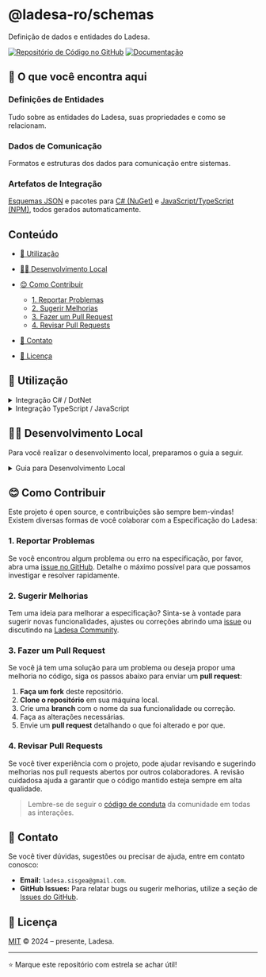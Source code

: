 # @ladesa-ro/schemas

Definição de dados e entidades do Ladesa.

[![Repositório de Código no GitHub](https://img.shields.io/badge/GitHub-Schemas-118d3b?style=for-the-badge\&logo=GitHub\&logoColor=white\&labelColor=18181b\&color=118d3b)](https://github.com/ladesa-ro/schemas)
[![Documentação](https://img.shields.io/badge/DOCS.LADESA-118d3b?style=for-the-badge\&logo=readme\&logoColor=white\&label=Documenta%C3%A7%C3%A3o\&labelColor=18181b)](https://docs.ladesa.com.br/developers/)

## 🚀 O que você encontra aqui

### Definições de Entidades

Tudo sobre as entidades do Ladesa, suas propriedades e como se relacionam.

### Dados de Comunicação

Formatos e estruturas dos dados para comunicação entre sistemas.

### Artefatos de Integração

[Esquemas JSON](./pkgs/integrations/json-schema/lib/Ladesa.Schemas.v4.json) e pacotes para [C# (NuGet)](#integração-c--dotnet) e [JavaScript/TypeScript (NPM)](#integração-typescript--javascript), todos gerados automaticamente.

## Conteúdo

<!-- TOC start (generated with https://github.com/derlin/bitdowntoc) -->

* [💖 Utilização](#-utilização)
* [🧑‍💻 Desenvolvimento Local](#-desenvolvimento-local)
* [😊 Como Contribuir](#-como-contribuir)

  * [1. Reportar Problemas](#1-reportar-problemas)
  * [2. Sugerir Melhorias](#2-sugerir-melhorias)
  * [3. Fazer um Pull Request](#3-fazer-um-pull-request)
  * [4. Revisar Pull Requests](#4-revisar-pull-requests)
* [👋 Contato](#-contato)
* [🤝 Licença](#-licença)

<!-- TOC end -->

## 💖 Utilização

<details>

<summary>Integração C# / DotNet</summary>

[![NuGet Package][nuget-package-src]][nuget-package-href] [![NuGet Stable Version][nuget-package-stable-version-src]][nuget-package-versions-href]

#### Instalar o pacote para dotnet

```sh
dotnet add package Ladesa.Schemas.v4
```

#### Utilizar o pacote para dotnet

* Utilização do namespace `Ladesa.Schemas.v4`

```cs
using Ladesa.Schemas.v4;
```

* Conversão de uma `string` `JSON` para uma instância de alguma das classes

```cs
Ambiente ambiente = Ambiente.FromJson(jsonString);
```

</details>

<details>

<summary>Integração TypeScript / JavaScript</summary>

[![NPM Package][npm-package-src]][npm-package-href] [![NPM Stable Version][npm-package-stable-version-src]][npm-package-versions-href]

#### Instalar o pacote para TypeScript / JavaScript

```sh
# pnpm
pnpm add -D @ladesa-ro/schemas.v4.integrations.typescript

# npm
npm install -D @ladesa-ro/schemas.v4.integrations.typescript

# bun
bun add -D @ladesa-ro/schemas.v4.integrations.typescript

# yarn
yarn add -D @ladesa-ro/schemas.v4.integrations.typescript
```

#### Utilizar o pacote para TypeScript / JavaScript

```ts
import type {} from "@ladesa-ro/schemas.v4.integrations.typescript";
```

</details>

## 🧑‍💻 Desenvolvimento Local

Para você realizar o desenvolvimento local, preparamos o guia a seguir.

<details>

<summary>Guia para Desenvolvimento Local</summary>

### Pré-requisitos

Para o desenvolvimento local, é necessário preparar o seu ambiente de trabalho para mexer com este projeto.

Preparamos dicas e tutoriais para você acerca de cada pré-requisito, basta clicar nos links para saber mais.

* linux ou wsl, com [acesso à linha de comando bash](https://docs.ladesa.com.br/developers/tutorials/os/command-line/);
* [git](https://docs.ladesa.com.br/developers/tutorials/source-code/git/);
* [bun](https://bun.sh/)

<!-- - [podman] -->

### Obter o código-fonte

O primeiro passo para o desenvolvimento local é de obter uma cópia dos arquivos deste repositório. Para isso, digite:

```sh
git clone https://github.com/ladesa-ro/schemas.git
cd schemas
```

### Instalar as dependências

```sh
bun install
```

### Estrutura do projeto

O projeto está organizado da seguinte forma:

* [pkgs/definitions](./pkgs/definitions/): especificação feita com typespec
* [pkgs/integrations](./pkgs/integrations/): pacotes gerados automaticamente para outras plataformas relevantes

### Gerar os artefatos da especificação

```sh
bun run all:generate
```

### Comandos

Todos os comandos são executados a partir da raiz do projeto, em um terminal:

| Comando                | Ação                                |
| :--------------------- | :---------------------------------- |
| `bun install`          | Instala as dependências.            |
| `bun run all:generate` | Gera os artefatos da especificação. |
| `bun run all:code:fix` | Correção de lint e formatação.      |

<details>

<summary>Outros comandos</summary>

| Comando                    | Ação                                                |
| :------------------------- | :-------------------------------------------------- |
| `bun run all:lint:check`   | Checa as regras do lint.                            |
| `bun run all:lint:fix`     | Corrige erros resolviveis de lint.                  |
| `bun run all:format:check` | Checa as formatações dos arquivos.                  |
| `bun run all:format:fix`   | Corrige as formatações inconsistêntes dos arquivos. |
| `bun run all:code:check`   | Checagem de lint e formatação.                      |

</details>

</details>

## 😊 Como Contribuir

Este projeto é open source, e contribuições são sempre bem-vindas! Existem diversas formas de você colaborar com a Especificação do Ladesa:

### 1. Reportar Problemas

Se você encontrou algum problema ou erro na especificação, por favor, abra uma [issue no GitHub][ladesa-schemas-issues]. Detalhe o máximo possível para que possamos investigar e resolver rapidamente.

### 2. Sugerir Melhorias

Tem uma ideia para melhorar a especificação? Sinta-se à vontade para sugerir novas funcionalidades, ajustes ou correções abrindo uma [issue][ladesa-schemas-issues] ou discutindo na [Ladesa Community][ladesa-docs-community].

### 3. Fazer um Pull Request

Se você já tem uma solução para um problema ou deseja propor uma melhoria no código, siga os passos abaixo para enviar um **pull request**:

1. **Faça um fork** deste repositório.
2. **Clone o repositório** em sua máquina local.
3. Crie uma **branch** com o nome da sua funcionalidade ou correção.
4. Faça as alterações necessárias.
5. Envie um **pull request** detalhando o que foi alterado e por que.

### 4. Revisar Pull Requests

Se você tiver experiência com o projeto, pode ajudar revisando e sugerindo melhorias nos pull requests abertos por outros colaboradores. A revisão cuidadosa ajuda a garantir que o código mantido esteja sempre em alta qualidade.

> Lembre-se de seguir o [código de conduta][ladesa-schemas-repo-code-of-conduct] da comunidade em todas as interações.

## 👋 Contato

Se você tiver dúvidas, sugestões ou precisar de ajuda, entre em contato conosco:

* **Email:** `ladesa.sisgea@gmail.com`.
* **GitHub Issues:** Para relatar bugs ou sugerir melhorias, utilize a seção de [Issues do GitHub][ladesa-schemas-issues].

## 🤝 Licença

[MIT](./LICENSE) © 2024 – presente, Ladesa.

---

⭐ Marque este repositório com estrela se achar útil!

<!-- Links -->

<!-- Links / Docs -->

[ladesa-docs-community]: https://docs.ladesa.com.br/community
[ladesa-docs-dev]: https://docs.ladesa.com.br/developers

<!-- Links / Especificação -->

[ladesa-schemas-issues]: https://github.com/ladesa-ro/schemas/issues
[ladesa-domain-repo-automation]: https://github.com/ladesa-ro/schemas/tree/main/.github/workflows
[ladesa-schemas-repo-code-of-conduct]: https://github.com/ladesa-ro/schemas/blob/main/CODE_OF_CONDUCT.md

<!-- Badges -->

<!-- Badges / Integrations / NPM -->

[npm-package-src]: https://img.shields.io/badge/npm-%40ladesa--ro%2Fschemas.v4.integrations.typescript-18181B?style=flat&logo=npm&logoColor=white&labelColor=%23CB3837
[npm-package-href]: https://npmjs.com/package/@ladesa-ro/schemas.v4.integrations.typescript

<!-- Badges / Integrations / NPM / Versions -->

[npm-package-versions-href]: https://www.npmjs.com/package/@ladesa-ro/schemas.v4.integrations.typescript?activeTab=versions
[npm-package-stable-version-src]: https://img.shields.io/badge/dynamic/json?url=https%3A%2F%2Fregistry.npmjs.com%2F%40ladesa-ro%2Fschemas.v4.integrations.typescript&query=%24%5B%22dist-tags%22%5D.latest&prefix=v&style=flat&logo=npm&logoColor=white&label=vers%C3%A3o&style=flat&colorA=18181B&colorB=white

<!-- Badges / Integrations / NuGet -->

[nuget-package-src]: https://img.shields.io/badge/nuget-Ladesa.Schemas.v4-18181B?style=flat&logo=nuget&logoColor=white&labelColor=%23004880
[nuget-package-href]: https://www.nuget.org/packages/Ladesa.Schemas.v4/

<!-- Badges / Integrations / NuGet / Versions -->

[nuget-package-versions-href]: https://www.nuget.org/packages/Ladesa.Schemas.v4#versions-body-tab
[nuget-package-stable-version-src]: https://img.shields.io/nuget/v/Ladesa.Schemas.v4?style=flat&logo=nuget&logoColor=white&label=vers%C3%A3o&style=flat&colorA=18181B&colorB=white
